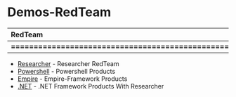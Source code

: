 # Demos-RedTeam
               

| RedTeam |Researcher| Powershell |  Empire  |  .NET  |
|:---|-------:|----------:|----------:|-------:|  
|**===================================================>**|

* [Researcher](Vuale) - Researcher RedTeam 
* [Powershell](Vuale) - Powershell Products
* [Empire](Vuale) - Empire-Framework Products
* [.NET](Vuale) - .NET Framework Products With Researcher
